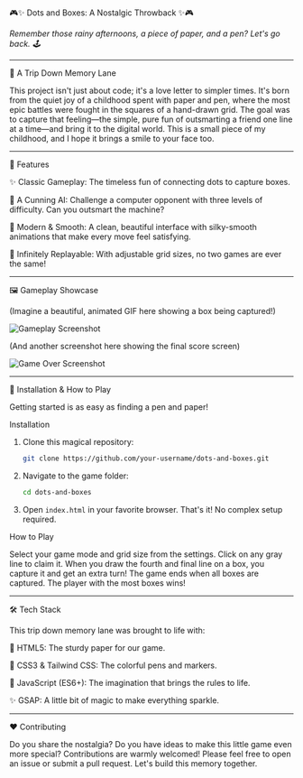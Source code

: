🎮✨ Dots and Boxes: A Nostalgic Throwback ✨🎮

_Remember those rainy afternoons, a piece of paper, and a pen? Let's go back. 🕹️_

---

🧸 A Trip Down Memory Lane

This project isn't just about code; it's a love letter to simpler times. It's born from the quiet joy of a childhood spent with paper and pen, where the most epic battles were fought in the squares of a hand-drawn grid. The goal was to capture that feeling—the simple, pure fun of outsmarting a friend one line at a time—and bring it to the digital world. This is a small piece of my childhood, and I hope it brings a smile to your face too.

---

🌟 Features

✨ Classic Gameplay: The timeless fun of connecting dots to capture boxes.

🤖 A Cunning AI: Challenge a computer opponent with three levels of difficulty. Can you outsmart the machine?

🎨 Modern & Smooth: A clean, beautiful interface with silky-smooth animations that make every move feel satisfying.

🚀 Infinitely Replayable: With adjustable grid sizes, no two games are ever the same!

---

🖼️ Gameplay Showcase

(Imagine a beautiful, animated GIF here showing a box being captured!)

![Gameplay Screenshot](<img width="1218" height="956" alt="Screenshot 2025-07-23 154252" src="https://github.com/user-attachments/assets/de5d16da-c8bb-44a2-8b1e-03084fb87c5d" />
)

(And another screenshot here showing the final score screen)

![Game Over Screenshot](<img width="1159" height="940" alt="Screenshot 2025-07-23 154531" src="https://github.com/user-attachments/assets/8dd46a8f-fb5f-47b9-914d-fefce87f7ecf" />
)

---

🚀 Installation & How to Play

Getting started is as easy as finding a pen and paper!

Installation

1.  Clone this magical repository:
    ```sh
    git clone https://github.com/your-username/dots-and-boxes.git
    ```

2.  Navigate to the game folder:
    ```sh
    cd dots-and-boxes
    ```

3.  Open `index.html` in your favorite browser. That's it! No complex setup required.

How to Play

Select your game mode and grid size from the settings.
Click on any gray line to claim it.
When you draw the fourth and final line on a box, you capture it and get an extra turn!
The game ends when all boxes are captured. The player with the most boxes wins!

---

🛠️ Tech Stack

This trip down memory lane was brought to life with:

📜 HTML5: The sturdy paper for our game.

🎨 CSS3 & Tailwind CSS: The colorful pens and markers.

🧠 JavaScript (ES6+): The imagination that brings the rules to life.

✨ GSAP: A little bit of magic to make everything sparkle.

---

❤️ Contributing

Do you share the nostalgia? Do you have ideas to make this little game even more special? Contributions are warmly welcomed! Please feel free to open an issue or submit a pull request. Let's build this memory together.
